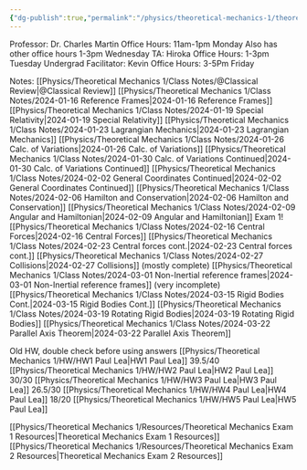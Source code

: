 ```yaml
---
{"dg-publish":true,"permalink":"/physics/theoretical-mechanics-1/theoretical-mechanics/"}
---
```


Professor: Dr. Charles Martin
Office Hours: 11am-1pm Monday
Also has other office hours 1-3pm Wednesday
TA: Hiroka
Office Hours: 1-3pm Tuesday
Undergrad Facilitator: Kevin
Office Hours: 
3-5Pm Friday

Notes: 
[[Physics/Theoretical Mechanics 1/Class Notes/@Classical  Review\|@Classical  Review]]
[[Physics/Theoretical Mechanics 1/Class Notes/2024-01-16  Reference Frames\|2024-01-16  Reference Frames]]
[[Physics/Theoretical Mechanics 1/Class Notes/2024-01-19 Special Relativity\|2024-01-19 Special Relativity]]
[[Physics/Theoretical Mechanics 1/Class Notes/2024-01-23 Lagrangian Mechanics\|2024-01-23 Lagrangian Mechanics]]
[[Physics/Theoretical Mechanics 1/Class Notes/2024-01-26 Calc. of Variations\|2024-01-26 Calc. of Variations]]
[[Physics/Theoretical Mechanics 1/Class Notes/2024-01-30 Calc. of Variations Continued\|2024-01-30 Calc. of Variations Continued]]
[[Physics/Theoretical Mechanics 1/Class Notes/2024-02-02 General Coordinates Continued\|2024-02-02 General Coordinates Continued]]
[[Physics/Theoretical Mechanics 1/Class Notes/2024-02-06 Hamilton and Conservation\|2024-02-06 Hamilton and Conservation]]
[[Physics/Theoretical Mechanics 1/Class Notes/2024-02-09 Angular and Hamiltonian\|2024-02-09 Angular and Hamiltonian]]
Exam 1!
[[Physics/Theoretical Mechanics 1/Class Notes/2024-02-16 Central Forces\|2024-02-16 Central Forces]]
[[Physics/Theoretical Mechanics 1/Class Notes/2024-02-23 Central forces cont.\|2024-02-23 Central forces cont.]]
[[Physics/Theoretical Mechanics 1/Class Notes/2024-02-27 Collisions\|2024-02-27 Collisions]] (mostly complete)
[[Physics/Theoretical Mechanics 1/Class Notes/2024-03-01 Non-Inertial reference frames\|2024-03-01 Non-Inertial reference frames]] (very incomplete)
[[Physics/Theoretical Mechanics 1/Class Notes/2024-03-15 Rigid Bodies Cont.\|2024-03-15 Rigid Bodies Cont.]]
[[Physics/Theoretical Mechanics 1/Class Notes/2024-03-19 Rotating Rigid Bodies\|2024-03-19 Rotating Rigid Bodies]]
[[Physics/Theoretical Mechanics 1/Class Notes/2024-03-22 Parallel Axis Theorem\|2024-03-22 Parallel Axis Theorem]]

Old HW, double check before using answers
[[Physics/Theoretical Mechanics 1/HW/HW1 Paul Lea\|HW1 Paul Lea]] 39.5/40
[[Physics/Theoretical Mechanics 1/HW/HW2 Paul Lea\|HW2 Paul Lea]] 30/30
[[Physics/Theoretical Mechanics 1/HW/HW3 Paul Lea\|HW3 Paul Lea]] 26.5/30
[[Physics/Theoretical Mechanics 1/HW/HW4 Paul Lea\|HW4 Paul Lea]] 18/20
[[Physics/Theoretical Mechanics 1/HW/HW5 Paul Lea\|HW5 Paul Lea]] 

[[Physics/Theoretical Mechanics 1/Resources/Theoretical Mechanics Exam 1 Resources\|Theoretical Mechanics Exam 1 Resources]]
[[Physics/Theoretical Mechanics 1/Resources/Theoretical Mechanics Exam 2 Resources\|Theoretical Mechanics Exam 2 Resources]]




